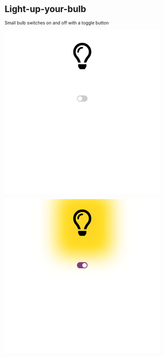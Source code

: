 # Light-up-your-bulb
Small bulb switches on and off with a toggle button

![before](before.png)

![before](after.png)